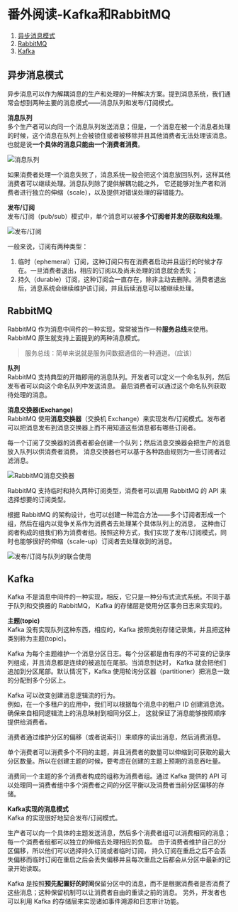 # 番外阅读-Kafka和RabbitMQ
1. [异步消息模式](#异步消息模式)
2. [RabbitMQ](#RabbitMQ)
3. [Kafka](#Kafka)


## <span id="异步消息模式">异步消息模式</span>
异步消息可以作为解耦消息的生产和处理的一种解决方案。提到消息系统，我们通常会想到两种主要的消息模式——消息队列和发布/订阅模式。

**消息队列**  
多个生产者可以向同一个消息队列发送消息；但是，一个消息在被一个消息者处理的时候，这个消息在队列上会被锁住或者被移除并且其他消费者无法处理该消息。
也就是说**一个具体的消息只能由一个消费者消费**。

![消息队列]()

如果消费者处理一个消息失败了，消息系统一般会把这个消息放回队列，这样其他消费者可以继续处理。消息队列除了提供解耦功能之外，
它还能够对生产者和消费者进行独立的伸缩（scale），以及提供对错误处理的容错能力。

**发布/订阅**  
发布/订阅（pub/sub）模式中，单个消息可以被**多个订阅者并发的获取和处理**。

![发布/订阅]()

一般来说，订阅有两种类型：  
1. 临时（ephemeral）订阅，这种订阅只有在消费者启动并且运行的时候才存在。一旦消费者退出，相应的订阅以及尚未处理的消息就会丢失；
2. 持久（durable）订阅，这种订阅会一直存在，除非主动去删除。消费者退出后，消息系统会继续维护该订阅，并且后续消息可以被继续处理。

## <span id="RabbitMQ">RabbitMQ</span>
RabbitMQ 作为消息中间件的一种实现，常常被当作一种**服务总线**来使用。RabbitMQ 原生就支持上面提到的两种消息模式。
>服务总线：简单来说就是服务间数据通信的一种通道。（应该）

**队列**  
RabbitMQ 支持典型的开箱即用的消息队列。开发者可以定义一个命名队列，然后发布者可以向这个命名队列中发送消息。
最后消费者可以通过这个命名队列获取待处理的消息。

**消息交换器(Exchange)**  
RabbitMQ 使用**消息交换器**（交换机 Exchange）来实现发布/订阅模式。发布者可以把消息发布到消息交换器上而不用知道这些消息都有哪些订阅者。

每一个订阅了交换器的消费者都会创建一个队列；然后消息交换器会把生产的消息放入队列以供消费者消费。
消息交换器也可以基于各种路由规则为一些订阅者过滤消息。

![RabbitMQ消息交换器]()

RabbitMQ 支持临时和持久两种订阅类型，消费者可以调用 RabbitMQ 的 API 来选择想要的订阅类型。

根据 RabbitMQ 的架构设计，也可以创建一种混合方法——多个订阅者形成一个组，然后在组内以竞争关系作为消费者去处理某个具体队列上的消息，
这种由订阅者构成的组我们称为消费者组。按照这种方式，我们实现了发布/订阅模式，同时也能够很好的伸缩（scale-up）订阅者去处理收到的消息。

![发布/订阅与队列的联合使用]()

## <span id="Kafka">Kafka</span>
Kafka 不是消息中间件的一种实现，相反，它只是一种分布式流式系统。不同于基于队列和交换器的 RabbitMQ，
Kafka 的存储层是使用分区事务日志来实现的。

**主题(topic)**  
Kafka 没有实现队列这种东西，相应的，Kafka 按照类别存储记录集，并且把这种类别称为主题(topic)。

Kafka 为每个主题维护一个消息分区日志。每个分区都是由有序的不可变的记录序列组成，并且消息都是连续的被追加在尾部。当消息到达时，
Kafka 就会把他们追加到分区尾部。默认情况下，Kafka 使用轮询分区器（partitioner）把消息一致的分配到多个分区上。

Kafka 可以改变创建消息逻辑流的行为。  
例如，在一个多租户的应用中，我们可以根据每个消息中的租户 ID 创建消息流。确保来自相同逻辑流上的消息映射到相同分区上，
这就保证了消息能够按照顺序提供给消费者。

消费者通过维护分区的偏移（或者说索引）来顺序的读出消息，然后消费消息。

单个消费者可以消费多个不同的主题，并且消费者的数量可以伸缩到可获取的最大分区数量。所以在创建主题的时候，要考虑在创建的主题上预期的消息吞吐量。

消费同一个主题的多个消费者构成的组称为消费者组。通过 Kafka 提供的 API 可以处理同一消费者组中多个消费者之间的分区平衡以及消费者当前分区偏移的存储。

**Kafka实现的消息模式**  
Kafka 的实现很好地契合发布/订阅模式。

生产者可以向一个具体的主题发送消息，然后多个消费者组可以消费相同的消息；每一个消费者组都可以独立的伸缩去处理相应的负载。
由于消费者维护自己的分区偏移，所以他们可以选择持久订阅或者临时订阅，
持久订阅在重启之后不会丢失偏移而临时订阅在重启之后会丢失偏移并且每次重启之后都会从分区中最新的记录开始读取。

Kafka 是按照**预先配置好的时间**保留分区中的消息，而不是根据消费者是否消费了这些消息；这种保留机制可以让消费者自由的重读之前的消息。
另外，开发者也可以利用 Kafka 的存储层来实现诸如事件溯源和日志审计功能。

